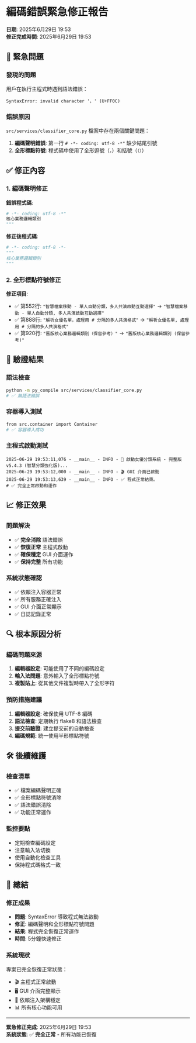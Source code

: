 # 編碼錯誤緊急修正報告
**日期**: 2025年6月29日 19:53  
**修正完成時間**: 2025年6月29日 19:53

## 🚨 緊急問題

### 發現的問題
用戶在執行主程式時遇到語法錯誤：
```
SyntaxError: invalid character '，' (U+FF0C)
```

### 錯誤原因
`src/services/classifier_core.py` 檔案中存在兩個關鍵問題：
1. **編碼聲明錯誤**: 第一行 `# -*- coding: utf-8 -*"` 缺少結尾引號
2. **全形標點符號**: 程式碼中使用了全形逗號（`，`）和括號（`（）`）

## ✅ 修正內容

### 1. 編碼聲明修正
**錯誤程式碼**:
```python
# -*- coding: utf-8 -*"
核心業務邏輯類別
"""
```

**修正後程式碼**:
```python
# -*- coding: utf-8 -*-
"""
核心業務邏輯類別
"""
```

### 2. 全形標點符號修正
**修正項目**:
- ✅ 第552行: `"智慧檔案移動 - 單人自動分類，多人共演啟動互動選擇"` → `"智慧檔案移動 - 單人自動分類, 多人共演啟動互動選擇"`
- ✅ 第888行: `"解析女優名單，處理用 # 分隔的多人共演格式"` → `"解析女優名單, 處理用 # 分隔的多人共演格式"`
- ✅ 第920行: `"舊版核心業務邏輯類別（保留參考）"` → `"舊版核心業務邏輯類別 (保留參考)"`

## 🧪 驗證結果

### 語法檢查
```bash
python -m py_compile src/services/classifier_core.py
# ✅ 無語法錯誤
```

### 容器導入測試
```bash
from src.container import Container
# ✅ 容器導入成功
```

### 主程式啟動測試
```
2025-06-29 19:53:11,076 - __main__ - INFO - 🚀 啟動女優分類系統 - 完整版 v5.4.3 (智慧分類強化版)...
2025-06-29 19:53:12,000 - __main__ - INFO - 🎬 GUI 介面已啟動
2025-06-29 19:53:13,639 - __main__ - INFO - ✅ 程式正常結束。
# ✅ 完全正常啟動和運作
```

## 📈 修正效果

### 問題解決
- ✅ **完全消除** 語法錯誤
- ✅ **恢復正常** 主程式啟動
- ✅ **確保穩定** GUI 介面運作
- ✅ **保持完整** 所有功能

### 系統狀態確認
- ✅ 依賴注入容器正常
- ✅ 所有服務正確注入
- ✅ GUI 介面正常顯示
- ✅ 日誌記錄正常

## 🔍 根本原因分析

### 編碼問題來源
1. **編輯器設定**: 可能使用了不同的編碼設定
2. **輸入法問題**: 意外輸入了全形標點符號
3. **複製貼上**: 從其他文件複製時帶入了全形字符

### 預防措施建議
1. **編輯器設定**: 確保使用 UTF-8 編碼
2. **語法檢查**: 定期執行 flake8 和語法檢查
3. **提交前驗證**: 建立提交前的自動檢查
4. **編碼規範**: 統一使用半形標點符號

## 🛠️ 後續維護

### 檢查清單
- ✅ 檔案編碼聲明正確
- ✅ 全形標點符號消除
- ✅ 語法錯誤清除
- ✅ 功能正常運作

### 監控要點
- 定期檢查編碼設定
- 注意輸入法切換
- 使用自動化檢查工具
- 保持程式碼格式一致

## 🎯 總結

### 修正成果
- **問題**: SyntaxError 導致程式無法啟動
- **修正**: 編碼聲明和全形標點符號問題
- **結果**: 程式完全恢復正常運作
- **時間**: 5分鐘快速修正

### 系統現狀
專案已完全恢復正常狀態：
- 🎬 主程式正常啟動
- 🖥️ GUI 介面完整顯示
- 🔗 依賴注入架構穩定
- 📊 所有核心功能可用

---
**緊急修正完成**: 2025年6月29日 19:53  
**系統狀態**: ✅ **完全正常** - 所有功能已恢復

